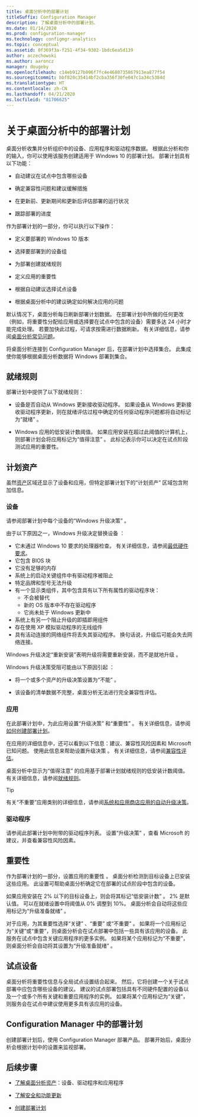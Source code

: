 ```yaml
---
title: 桌面分析中的部署计划
titleSuffix: Configuration Manager
description: 了解桌面分析中的部署计划。
ms.date: 01/14/2020
ms.prod: configuration-manager
ms.technology: configmgr-analytics
ms.topic: conceptual
ms.assetid: 0f369f3a-f251-4f34-9302-1bdc6ea5d139
author: aczechowski
ms.author: aaroncz
manager: dougeby
ms.openlocfilehash: c14eb9127b096f7fc4e4680735867913ea877f54
ms.sourcegitcommit: bbf820c35414bf2cba356f30fe047c1a34c5384d
ms.translationtype: HT
ms.contentlocale: zh-CN
ms.lasthandoff: 04/21/2020
ms.locfileid: "81706625"
---
```

# <a name="about-deployment-plans-in-desktop-analytics"></a>关于桌面分析中的部署计划

桌面分析收集并分析组织中的设备、应用程序和驱动程序数据。 根据此分析和你的输入，你可以使用该服务创建适用于 Windows 10 的部署计划。 部署计划具有以下功能：  

- 自动建议在试点中包含哪些设备  

- 确定兼容性问题和建议缓解措施  

- 在更新前、更新期间和更新后评估部署的运行状况  

- 跟踪部署的进度  

作为部署计划的一部分，你可以执行以下操作：  

- 定义要部署的 Windows 10 版本  

- 选择要部署到的设备组  

- 为部署创建就绪规则  

- 定义应用的重要性  

- 根据自动建议选择试点设备  

- 根据桌面分析中的建议确定如何解决应用的问题  

默认情况下，桌面分析每日刷新部署计划数据。 在部署计划中所做的任何更改（例如，将重要性分配给应用或选择要在试点中包含的设备）需要多达 24 小时才能完成处理。 若要加快此过程，可请求按需进行数据刷新。 有关详细信息，请参阅[桌面分析常见问题](faq.md#can-i-reduce-the-amount-of-time-it-takes-for-data-to-refresh-in-my-desktop-analytics-portal)。  

将桌面分析连接到 Configuration Manager 后，在部署计划中选择集合。 此集成使你能够根据桌面分析数据将 Windows 部署到集合。



## <a name="readiness-rules"></a>就绪规则

部署计划中提供了以下就绪规则：

- 设备是否自动从 Windows 更新接收驱动程序。 如果设备从 Windows 更新接收驱动程序更新，则在就绪评估过程中确定的任何驱动程序问题都将自动标记为“就绪”  。  

- Windows 应用的低安装计数阈值。 如果应用安装在超过此阈值的计算机上，则部署计划会将应用标记为“值得注意”  。 此标记表示你可以决定在试点阶段测试应用的重要性。  


## <a name="plan-assets"></a>计划资产

<!-- 4670224 -->

虽然[资产](about-assets.md)区域还显示了设备和应用，但特定部署计划下的“计划资产”  区域包含附加信息。

### <a name="devices"></a>设备

请参阅部署计划中每个设备的“Windows 升级决策”  。

由于以下原因之一，Windows 升级决定替换设备  ：

- 它未通过 Windows 10 要求的处理器检查。 有关详细信息，请参阅[最低硬件要求](https://docs.microsoft.com/windows-hardware/design/minimum/minimum-hardware-requirements-overview#31-processor)。
- 它包含 BIOS 块
- 它没有足够的内存
- 系统上的启动关键组件中有驱动程序被阻止
- 特定品牌和型号无法升级
- 有一个显示类组件，其中包含具有以下所有属性的驱动程序块：
    - 不会被替代
    - 新的 OS 版本中不存在驱动程序
    - 它尚未处于 Windows 更新中
- 系统上有另一个阻止升级的即插即用组件
- 存在使用 XP 模拟驱动程序的无线组件
- 具有活动连接的网络组件将丢失其驱动程序。 换句话说，升级后可能会失去网络连接。

Windows 升级决定“重新安装”表明升级将需要重新安装，而不是就地升级  。 

Windows 升级决策受阻可能由以下原因引起  ：

- 将一个或多个资产的升级决策设置为“不能”  。

- 该设备的清单数据不完整，桌面分析无法进行完全兼容性评估。

### <a name="apps"></a>应用

在此部署计划中，为此应用设置“升级决策”  和“重要性”  。 有关详细信息，请参阅[如何创建部署计划](create-deployment-plans.md)。

在应用的详细信息中，还可以看到以下信息：建议、兼容性风险因素和 Microsoft 已知问题。 使用此信息来帮助设置升级决策  。 有关详细信息，请参阅[兼容性评估](compat-assessment.md)。

桌面分析中显示为“值得注意”  的应用基于部署计划就绪规则的低安装计数阈值。 有关详细信息，请参阅[就绪规则](create-deployment-plans.md#readiness-rules)。

   > [!Tip]
   > 有关“不重要”应用类别的详细信息，请参阅[系统和应用商店应用的自动升级决策](about-assets.md#bkmk_plan-autoapp)。 <!-- 3587232 -->


### <a name="drivers"></a>驱动程序

请参阅此部署计划中附带的驱动程序列表。 设置“升级决策”  ，查看 Microsoft 的建议，并查看兼容性风险因素。


## <a name="importance"></a>重要性

作为部署计划的一部分，设置应用的重要性  。 桌面分析检测到目标设备上已安装这些应用。 此设置可帮助桌面分析确定它在部署的试点阶段中包含的设备。

如果应用安装在 2% 以下的目标设备上，则会将其标记“低安装计数”  。 2% 是默认值。 可以在就绪设置中将阈值从 0% 调整到 10%。 桌面分析会自动将这些应用标记为“升级准备就绪”  。  

对于应用，为其重要性选择“关键”  、“重要”  或“不重要”  。 如果将一个应用标记为“关键”或“重要”，则桌面分析会在试点部署中包括一些具有该应用的设备。 此服务在试点中包含关键应用程序的更多实例。 如果将某个应用标记为“不重要”，则桌面分析会自动将其设置为“升级准备就绪”  。



## <a name="pilot-devices"></a>试点设备

桌面分析将重要性信息与全局试点设置结合起来。 然后，它将创建一个关于试点部署中应包含哪些设备的建议。 建议的试点部署包括具有不同硬件配置的设备以及一个或多个所有关键和重要应用程序的实例。 如果将某个应用标记为“关键”，则服务会在试点中建议使用更多具有该应用的设备。



## <a name="deployment-plans-in-configuration-manager"></a>Configuration Manager 中的部署计划

创建部署计划后，使用 Configuration Manager 部署产品。 部署开始后，桌面分析会根据计划中的设置来监视部署。


## <a name="next-steps"></a>后续步骤

- [了解桌面分析资产](about-assets.md)：设备、驱动程序和应用程序  

- [了解安全和功能更新](about-updates.md)  

- [创建部署计划](create-deployment-plans.md)  
